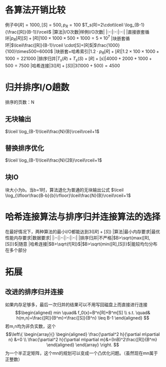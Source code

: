 # 各算法开销比较
例子中$[R]=1000,[S]=500,p_R=100$
$T_s(R)=2\cdot\lceil \log_{B-1}{\frac{[R]}{B-1}}\rceil$
|算法|I/O次数|样例I/O次数|
|:-:|:-:|:-:|
|直接嵌套循环|$p_R[R][S]+[R]$|$100\times1000\times500+1000=5\times10^7$
|块嵌套循环|$\lceil\frac{[R]}{B-1}\rceil \cdot[S]+[R]$|$\frac{1000}{100}\times500=6000$
|块嵌套+哈希索引|$1.2\cdot p_R[R]+[R]$|$1.2\times100\times1000+1000=221000$
|排序归并|$T_s(R)+T_s(S)+[R]+[s]$|$4000+2000+1000+500=7500$
|哈希连接|$3([R]+[S])$|$3(1000+500)=4500$
# 归并排序I/O趟数
排序的页数：N
## 无块输出
$\lceil \log_{B-1}\lceil\frac{N}{B}\rceil\rceil+1$
## 替换排序优化
$\lceil \log_{B-1}\lceil\frac{N}{2B}\rceil\rceil+1$
## 块IO
块大小为b。当b=1时，算法退化为普通的无块输出公式
$\lceil \log_{\lfloor\frac{B-b}{b}\rfloor}\lceil\frac{N}{B}\rceil\rceil+1$
# 哈希连接算法与排序归并连接算法的选择
在最好情况下，两种算法的最小I/O都能达到$3([R]+[S])$
|算法|最小内存要求|最优性能内存要求|数据要求|
|:-:|:-:|:-:|:-:|
|排序归并|不严格|$B>\sqrt{max([R],[S])}$|随意
|哈希连接|$B>\sqrt{f[R]}$|$B>\sqrt{min([R],[S])}$|能较均匀分布在多个部分
# 拓展
## 改进的排序归并连接
如果内存足够多，最后一次归并的结果可以不用写回磁盘上而直接进行连接
$$\begin{aligned}
min \quad& f_0(x)=B^n[R]+B^m[S] \\
s.t. \quad& h(m,n)=\frac{[R]}{B^m}+\frac{[S]}{B^n} \leq B-1
\end{aligned}
$$
若m,n均为非负实数，这个
$$\left\{
\begin{array}{}
\begin{aligned}
\frac{\partial^2 h}{\partial m\partial n} &=0  \\
\frac{\partial^2 h}{\partial m\partial m}&=(lnB)^2\frac{[R]}{B^m}
\end{aligned}
\end{array}
\right.
$$
为一个半正定矩阵，这个mn的规划可以变成一个凸优化问题。（虽然现在mn属于正整数）
<!--stackedit_data:
eyJoaXN0b3J5IjpbNjU1NTMyNTEwXX0=
-->